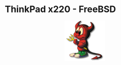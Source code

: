 # ThinkPad x220 - FreeBSD

<div align="center"><img src="/imgs/daemon.png" alt="FreeBSD" border="0"></div>
